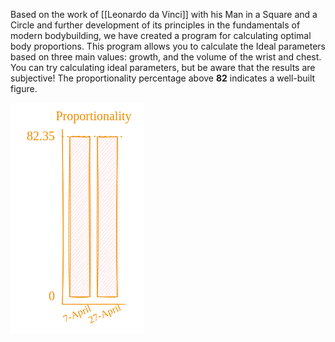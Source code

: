 Based on the work of [[Leonardo da Vinci]] with his Man in a Square and a Circle and further development of its principles in the fundamentals of modern bodybuilding, we have created a program for calculating optimal body proportions. This program allows you to calculate the Ideal parameters based on three main values: growth, and the volume of the wrist and chest. You can try calculating ideal parameters, but be aware that the results are subjective! The proportionality percentage above **82** indicates a well-built figure.

<svg version="1.1" xmlns="http://www.w3.org/2000/svg" viewBox="0 0 214.0998764038086 369.6143658297847" width="214.0998764038086" height="369.6143658297847">
  <!-- svg-source:excalidraw -->
  
  <defs>
    <style class="style-fonts">
      @font-face {
        font-family: "Virgil";
        src: url("https://excalidraw.com/Virgil.woff2");
      }
      @font-face {
        font-family: "Cascadia";
        src: url("https://excalidraw.com/Cascadia.woff2");
      }
      @font-face {
        font-family: "Assistant";
        src: url("https://excalidraw.com/Assistant-Regular.woff2");
      }
    </style>
    
  </defs>
  <rect x="0" y="0" width="214.0998764038086" height="369.6143658297847" fill="#ffffff"></rect><g stroke-linecap="round" transform="translate(94.99995422363281 54.56217364905888) rotate(0 16 127.96891317547056)"><path d="M0 0 C0 0, 0 0, 0 0 M0 0 C0 0, 0 0, 0 0 M-0.26 6.4 C1.53 4.55, 3.43 3.49, 4.99 0.36 M-0.26 6.4 C1.86 4.6, 3.41 1.89, 4.99 0.36 M0.13 12.04 C1.92 8.11, 5.16 5, 10.63 -0.03 M0.13 12.04 C2.95 9.75, 4.17 7.48, 10.63 -0.03 M-0.13 18.44 C4.83 12.86, 11.23 7.88, 15.62 0.33 M-0.13 18.44 C5.17 14.21, 8.89 8.46, 15.62 0.33 M0.27 24.08 C5.62 15.99, 13.33 10.24, 21.26 -0.07 M0.27 24.08 C4.68 18.82, 8.94 14.74, 21.26 -0.07 M0 30.48 C5.77 21.61, 11.99 15.72, 26.25 0.29 M0 30.48 C6.6 22.34, 14.41 14.06, 26.25 0.29 M-0.26 36.88 C6.81 27.49, 12.9 19.84, 31.89 -0.1 M-0.26 36.88 C9.46 24.77, 20.06 11.92, 31.89 -0.1 M0.14 42.52 C8.17 31.68, 19.21 21.1, 34.91 2.52 M0.14 42.52 C9.42 31.69, 18.31 22.36, 34.91 2.52 M-0.12 48.92 C9.43 37.94, 22.01 24.21, 34.65 8.92 M-0.12 48.92 C12.22 35.23, 22.22 21.19, 34.65 8.92 M0.27 54.56 C9.21 44.43, 17.35 36.79, 35.04 14.56 M0.27 54.56 C10.12 43.59, 20.33 32.62, 35.04 14.56 M0.01 60.96 C9.37 51.73, 15.25 44.27, 34.78 20.96 M0.01 60.96 C12.49 46.6, 26.27 31.96, 34.78 20.96 M-0.25 67.36 C14.68 50.45, 27.03 38.68, 35.18 26.6 M-0.25 67.36 C7.89 58.41, 14.11 50.09, 35.18 26.6 M0.14 73 C13.34 59.52, 21.21 48.42, 34.91 33 M0.14 73 C11.17 60.67, 20.69 50.24, 34.91 33 M-0.12 79.4 C12.37 64.84, 24.87 48.35, 34.65 39.4 M-0.12 79.4 C8.58 68.15, 19.38 58.94, 34.65 39.4 M0.28 85.04 C10.09 74.15, 18.41 67.45, 35.05 45.04 M0.28 85.04 C10.94 72.46, 22.93 60.21, 35.05 45.04 M0.01 91.44 C12.27 78.13, 27.52 62.75, 34.79 51.44 M0.01 91.44 C10.77 79.25, 23.33 64.77, 34.79 51.44 M-0.25 97.84 C10.79 84.42, 24.57 71.43, 35.18 57.08 M-0.25 97.84 C13.79 83.06, 25.66 67.77, 35.18 57.08 M0.15 103.48 C13.27 89.05, 26.64 73.69, 34.92 63.48 M0.15 103.48 C12.61 88.61, 27.52 72.22, 34.92 63.48 M-0.11 109.88 C5.5 100.13, 15.85 91.99, 34.66 69.88 M-0.11 109.88 C11.8 95.86, 24.81 82.2, 34.66 69.88 M0.28 115.52 C10.45 102.87, 20.8 92.79, 35.05 75.52 M0.28 115.52 C10.39 103.56, 20.7 92.11, 35.05 75.52 M0.02 121.92 C7.31 111.8, 17.38 103.54, 34.79 81.92 M0.02 121.92 C9.02 112.4, 19.31 101.19, 34.79 81.92 M-0.24 128.32 C11.44 116.53, 19.29 104.71, 35.19 87.56 M-0.24 128.32 C7.09 120.43, 14.72 112.05, 35.19 87.56 M0.15 133.96 C12 120.61, 22.41 107.72, 34.92 93.96 M0.15 133.96 C10.01 122.07, 20.72 111.31, 34.92 93.96 M-0.11 140.36 C13.82 125.82, 23.17 111.35, 34.66 100.36 M-0.11 140.36 C12.1 125.88, 25.15 110.59, 34.66 100.36 M0.29 146 C13.8 129.42, 27.64 115.15, 35.06 106 M0.29 146 C11.71 132.25, 22.9 120.77, 35.06 106 M0.02 152.4 C7.04 142.59, 14.48 134.98, 34.8 112.4 M0.02 152.4 C11.26 140.41, 22.4 127.05, 34.8 112.4 M-0.24 158.8 C6.74 151.37, 15.01 142.13, 35.19 118.04 M-0.24 158.8 C13.95 142.3, 27.96 127.46, 35.19 118.04 M0.16 164.44 C6.83 155.57, 16.25 145.15, 34.93 124.44 M0.16 164.44 C9.59 154.88, 18.16 143.69, 34.93 124.44 M-0.1 170.84 C6.63 162, 16.28 151.59, 34.67 130.84 M-0.1 170.84 C9.97 158.63, 20.01 147.38, 34.67 130.84 M0.29 176.48 C13.04 161.28, 27.85 148.55, 35.06 136.48 M0.29 176.48 C12.73 163.87, 23.3 150.32, 35.06 136.48 M0.03 182.88 C5.28 175.12, 12.45 167.3, 34.8 142.88 M0.03 182.88 C11.43 169.75, 22.21 156.82, 34.8 142.88 M-0.23 189.27 C8.65 179.44, 20.57 168.44, 35.19 148.52 M-0.23 189.27 C12.15 175.68, 22.67 164.11, 35.19 148.52 M0.16 194.92 C11.21 181.68, 22.34 166.39, 34.93 154.92 M0.16 194.92 C12.35 181.41, 25.68 166.43, 34.93 154.92 M-0.1 201.32 C14.75 186.21, 24.91 170.89, 34.67 161.32 M-0.1 201.32 C9.63 189.89, 20.9 176.43, 34.67 161.32 M0.3 206.96 C12.3 193.63, 23.65 178.4, 35.07 166.96 M0.3 206.96 C6.13 199.28, 13.36 190.42, 35.07 166.96 M0.03 213.36 C14.82 197.69, 29.52 182.23, 34.8 173.36 M0.03 213.36 C8.68 202.69, 18.47 191.77, 34.8 173.36 M-0.23 219.75 C6.41 211.36, 14.87 200.68, 35.2 179 M-0.23 219.75 C11.02 205.05, 23.73 190.68, 35.2 179 M0.17 225.4 C8.27 216.41, 19.21 205.63, 34.94 185.4 M0.17 225.4 C10.48 214.4, 20.07 203.62, 34.94 185.4 M-0.09 231.8 C8.67 220.72, 18.4 212.29, 34.68 191.8 M-0.09 231.8 C10.71 220.11, 21.1 205.81, 34.68 191.8 M0.3 237.44 C9.33 225.65, 18.2 214.37, 35.07 197.44 M0.3 237.44 C10.44 225.54, 19.69 215.38, 35.07 197.44 M0.04 243.84 C6.14 235.47, 16.28 226.76, 34.81 203.84 M0.04 243.84 C8.74 232.63, 19.5 221.55, 34.81 203.84 M-0.22 250.23 C10.32 238.25, 22.14 224.57, 35.2 209.48 M-0.22 250.23 C11.36 236.45, 24.33 221.96, 35.2 209.48 M0.17 255.88 C12.77 242.26, 23.06 230.73, 34.94 215.88 M0.17 255.88 C8.19 246.04, 16.74 237.86, 34.94 215.88 M5.16 256.24 C15.8 243.45, 25.71 233.44, 34.68 222.28 M5.16 256.24 C16.76 243.66, 27.56 229.82, 34.68 222.28 M10.8 255.84 C20.47 244.98, 30.01 232.31, 35.08 227.92 M10.8 255.84 C15.41 250.22, 21.39 243.55, 35.08 227.92 M15.79 256.2 C21.71 248.13, 25.78 241.01, 34.81 234.32 M15.79 256.2 C20.55 250.21, 25.49 245.29, 34.81 234.32 M21.43 255.81 C25.78 249.57, 32.79 243.44, 35.21 239.96 M21.43 255.81 C26.19 250.51, 30.3 245.67, 35.21 239.96 M26.42 256.17 C28.26 254.57, 30.01 251.61, 34.95 246.36 M26.42 256.17 C28.38 253.66, 30.45 252.35, 34.95 246.36 M32.06 255.77 C32.79 254.9, 33.77 253.9, 34.69 252.75 M32.06 255.77 C32.91 254.96, 33.44 254.34, 34.69 252.75" stroke="#ffc9c9" stroke-width="0.5" fill="none"></path><path d="M0 0 C7.63 -1.3, 18.62 1.57, 32 0 M0 0 C7.86 -1.16, 16.49 -0.62, 32 0 M32 0 C31.47 88.31, 34.05 175.48, 32 255.94 M32 0 C29.7 57.94, 31 116.3, 32 255.94 M32 255.94 C25.67 256.67, 16.31 258.07, 0 255.94 M32 255.94 C20.93 255.98, 10.1 255.14, 0 255.94 M0 255.94 C-3.01 196.27, -2.02 140.03, 0 0 M0 255.94 C1.41 158.78, 0.49 60.89, 0 0" stroke="#f08c00" stroke-width="1" fill="none"></path></g><g stroke-linecap="round" transform="translate(138.9999542236328 54.5) rotate(0 16 128)"><path d="M0 0 C0 0, 0 0, 0 0 M0 0 C0 0, 0 0, 0 0 M-0.26 6.4 C2.03 5.04, 3.23 2.34, 4.99 0.36 M-0.26 6.4 C1.2 4.31, 2.63 2.78, 4.99 0.36 M0.13 12.04 C4.02 6.53, 6.79 3.72, 10.63 -0.03 M0.13 12.04 C2.82 8.94, 6.06 4.73, 10.63 -0.03 M-0.13 18.44 C5.8 13.99, 8.16 6.52, 15.62 0.33 M-0.13 18.44 C5.26 12.21, 10.06 5.24, 15.62 0.33 M0.27 24.08 C7.17 17.23, 9.02 12.69, 21.26 -0.07 M0.27 24.08 C7.45 16.62, 14.16 6.91, 21.26 -0.07 M0 30.48 C6.8 21.84, 16.58 10.87, 26.25 0.29 M0 30.48 C8.69 20.83, 16.48 9.82, 26.25 0.29 M-0.26 36.88 C6.48 26.96, 16.19 20.25, 31.89 -0.1 M-0.26 36.88 C9.76 24.35, 20.75 13.28, 31.89 -0.1 M0.14 42.52 C7.05 35.35, 14.4 27.05, 34.91 2.52 M0.14 42.52 C11.74 30.23, 22.89 17.12, 34.91 2.52 M-0.12 48.92 C8.81 39.53, 17.44 30.35, 34.65 8.92 M-0.12 48.92 C10.27 34.91, 22.23 21.95, 34.65 8.92 M0.27 54.56 C9.52 45.56, 18.72 32.49, 35.04 14.56 M0.27 54.56 C11.63 42.45, 20.33 31, 35.04 14.56 M0.01 60.96 C13.24 46.71, 28.05 31.3, 34.78 20.96 M0.01 60.96 C7.62 53.42, 15.24 43.62, 34.78 20.96 M-0.25 67.36 C9.84 58.01, 16.49 43.94, 35.18 26.6 M-0.25 67.36 C13.14 50.95, 27.45 34.94, 35.18 26.6 M0.14 73 C6.51 64.54, 15.66 54.25, 34.91 33 M0.14 73 C7.53 64.95, 16.07 56.4, 34.91 33 M-0.12 79.4 C9.39 66.52, 19.67 53.96, 34.65 39.4 M-0.12 79.4 C9.14 70.78, 15.91 60.37, 34.65 39.4 M0.28 85.04 C15.27 71.02, 27.98 54.6, 35.05 45.04 M0.28 85.04 C14.86 70, 28.64 52.73, 35.05 45.04 M0.01 91.44 C11.34 81.04, 20.37 69.62, 34.79 51.44 M0.01 91.44 C9.8 80.35, 18.14 70.22, 34.79 51.44 M-0.25 97.84 C11.12 86.78, 22.65 71.78, 35.18 57.08 M-0.25 97.84 C12.66 82.16, 27.32 65.78, 35.18 57.08 M0.15 103.48 C11.99 90.22, 22.83 81.03, 34.92 63.48 M0.15 103.48 C13.67 88.77, 24.67 75.24, 34.92 63.48 M-0.11 109.88 C9.27 100.34, 17.91 91.52, 34.66 69.88 M-0.11 109.88 C13.97 95.07, 26.66 79.89, 34.66 69.88 M0.28 115.52 C8.94 106.78, 18.05 93.72, 35.05 75.52 M0.28 115.52 C9.34 105.01, 17.48 95.7, 35.05 75.52 M0.02 121.92 C12.33 109.86, 20.17 97.4, 34.79 81.92 M0.02 121.92 C8.79 112.74, 15.65 103.95, 34.79 81.92 M-0.24 128.32 C13.07 111.92, 25.29 97.02, 35.19 87.56 M-0.24 128.32 C11.84 115.33, 23.69 100.83, 35.19 87.56 M0.15 133.96 C9.1 122.87, 17.3 112.86, 34.92 93.96 M0.15 133.96 C10.14 123.49, 20.56 110.28, 34.92 93.96 M-0.11 140.36 C12.24 123.46, 27.13 109.55, 34.66 100.36 M-0.11 140.36 C12.78 125.08, 27.33 109.9, 34.66 100.36 M0.29 146 C8.8 136.81, 18.2 124.58, 35.06 106 M0.29 146 C13.41 131.85, 25.23 117.02, 35.06 106 M0.02 152.4 C8.37 142.31, 16.41 134.89, 34.8 112.4 M0.02 152.4 C8.69 142.44, 16.33 131.42, 34.8 112.4 M-0.24 158.8 C11.88 145.43, 26.29 128.85, 35.19 118.04 M-0.24 158.8 C7.99 150.11, 16.08 139.87, 35.19 118.04 M0.16 164.44 C15.4 146.83, 27.15 130.75, 34.93 124.44 M0.16 164.44 C6.56 156.09, 14.18 147.38, 34.93 124.44 M-0.1 170.84 C12.03 156.83, 24.88 142.89, 34.67 130.84 M-0.1 170.84 C9.63 159.61, 19.97 148.2, 34.67 130.84 M0.29 176.48 C10.96 167.77, 19.3 154.53, 35.06 136.48 M0.29 176.48 C6.49 168.65, 13.41 159.37, 35.06 136.48 M0.03 182.88 C5.77 174.89, 15.41 167.74, 34.8 142.88 M0.03 182.88 C6.71 174.66, 14.82 165.25, 34.8 142.88 M-0.23 189.27 C10.21 180.06, 17.54 167.18, 35.19 148.52 M-0.23 189.27 C13.05 174.77, 26.34 158.65, 35.19 148.52 M0.16 194.92 C12.54 177.95, 28.76 165.47, 34.93 154.92 M0.16 194.92 C8.5 186.13, 16.64 177.42, 34.93 154.92 M-0.1 201.32 C8.33 189.83, 20.77 177.15, 34.67 161.32 M-0.1 201.32 C12.18 186.72, 24.39 173.23, 34.67 161.32 M0.3 206.96 C10.51 193.28, 19 184.42, 35.07 166.96 M0.3 206.96 C7.18 197.91, 15.88 189.93, 35.07 166.96 M0.03 213.36 C9.44 204.64, 15.11 196.77, 34.8 173.36 M0.03 213.36 C12.07 199.72, 21.72 188.23, 34.8 173.36 M-0.23 219.75 C10.5 206.14, 22.34 196.22, 35.2 179 M-0.23 219.75 C10.41 206.88, 21.51 194.69, 35.2 179 M0.17 225.4 C14.31 211.37, 24.31 198, 34.94 185.4 M0.17 225.4 C8.32 216.74, 14.58 207.65, 34.94 185.4 M-0.09 231.8 C10.23 221.65, 18.24 210.85, 34.68 191.8 M-0.09 231.8 C6.77 221.81, 15.08 214.35, 34.68 191.8 M0.3 237.44 C7.33 227.08, 16.33 218.36, 35.07 197.44 M0.3 237.44 C11.03 225.4, 21.99 211.77, 35.07 197.44 M0.04 243.84 C9.58 234.58, 14.93 228.12, 34.81 203.84 M0.04 243.84 C9.57 233.59, 18.8 222.26, 34.81 203.84 M-0.22 250.23 C13.46 234.57, 27.49 220.37, 35.2 209.48 M-0.22 250.23 C7.56 241.41, 16.19 232.73, 35.2 209.48 M0.17 255.88 C10.06 245.75, 19.51 232.39, 34.94 215.88 M0.17 255.88 C11.31 244.42, 21.73 231.9, 34.94 215.88 M5.16 256.24 C13.97 247.06, 25.3 235.57, 34.68 222.28 M5.16 256.24 C12.59 246.81, 22.6 237.29, 34.68 222.28 M10.8 255.84 C16.3 247.96, 20.53 244.12, 35.08 227.92 M10.8 255.84 C16.77 249.01, 22.76 241.9, 35.08 227.92 M15.79 256.2 C19.94 247.79, 26.73 241.53, 34.81 234.32 M15.79 256.2 C22.65 248.64, 30.34 239.88, 34.81 234.32 M21.43 255.81 C24.79 252.49, 27.65 249.7, 35.21 239.96 M21.43 255.81 C25.99 250.66, 29.71 245.5, 35.21 239.96 M26.42 256.17 C28.16 253.68, 30.28 251.29, 34.95 246.36 M26.42 256.17 C29.45 253.59, 31.33 250.63, 34.95 246.36 M32.06 255.77 C33.01 254.78, 33.05 254.08, 34.69 252.75 M32.06 255.77 C32.65 255.19, 33.31 254.64, 34.69 252.75" stroke="#ffc9c9" stroke-width="0.5" fill="none"></path><path d="M0 0 C13.52 1.94, 22.33 -1.35, 32 0 M0 0 C12 -0.08, 24.63 0.62, 32 0 M32 0 C31.83 70.32, 29.26 140.72, 32 256 M32 0 C31.36 91.92, 30.27 182.74, 32 256 M32 256 C20.74 257.95, 8.24 255.13, 0 256 M32 256 C20.99 255.15, 11.02 256.8, 0 256 M0 256 C1.37 203.9, 3.04 148.12, 0 0 M0 256 C-1.24 196.41, -0.11 136.24, 0 0" stroke="#f08c00" stroke-width="1" fill="none"></path></g><g transform="translate(61.90003204345703 10) rotate(0 71.09992218017578 12.5)"><text x="71.09992218017578" y="17.52" font-family="Virgil, Segoe UI Emoji" font-size="20px" fill="#f08c00" text-anchor="middle" style="white-space: pre;" direction="ltr" dominant-baseline="alphabetic">Proportionality</text></g><g transform="translate(82.91999053955078 328.50000000000006) rotate(336.3262257417932 24.07996368408203 10)"><text x="24.07996368408203" y="14.016" font-family="Virgil, Segoe UI Emoji" font-size="16px" fill="#f08c00" text-anchor="middle" style="white-space: pre;" direction="ltr" dominant-baseline="alphabetic">7-April</text></g><g transform="translate(121.22399139404297 328.50000000000006) rotate(336.3262257417932 29.775962829589844 10)"><text x="29.775962829589844" y="14.016" font-family="Virgil, Segoe UI Emoji" font-size="16px" fill="#f08c00" text-anchor="middle" style="white-space: pre;" direction="ltr" dominant-baseline="alphabetic">27-April</text></g><g transform="translate(57.239959716796875 298.00000000000006) rotate(0 6.879997253417969 12.5)"><text x="13.759994506835938" y="17.52" font-family="Virgil, Segoe UI Emoji" font-size="20px" fill="#f08c00" text-anchor="end" style="white-space: pre;" direction="ltr" dominant-baseline="alphabetic">0</text></g><g transform="translate(10 42.300018310546875) rotate(0 30.499977111816406 12.5)"><text x="60.99995422363281" y="17.52" font-family="Virgil, Segoe UI Emoji" font-size="20px" fill="#f08c00" text-anchor="end" style="white-space: pre;" direction="ltr" dominant-baseline="alphabetic">82.35</text></g><g stroke-linecap="round"><g transform="translate(82.99995422363281 322.50000000000006) rotate(0 50 0)"><path d="M0 0 C32.93 0.47, 70.56 -0.68, 100 0 M0 0 C21.93 -0.46, 46.15 0.17, 100 0" stroke="#f08c00" stroke-width="1" fill="none"></path></g></g><mask></mask><g stroke-linecap="round"><g transform="translate(82.99995422363281 322.50000000000006) rotate(0 0 -140)"><path d="M0 0 C2.91 -78.4, 0.47 -156.72, 0 -280 M0 0 C2.17 -99.32, 1.14 -199.69, 0 -280" stroke="#f08c00" stroke-width="1" fill="none"></path></g></g><mask></mask><g stroke-linecap="round"><g transform="translate(82.99995422363281 54.5) rotate(0 50 0)"><path d="M0 0 C29.77 -1.24, 63.64 -0.9, 100 0" stroke="#f08c00" stroke-width="1.5" fill="none" stroke-dasharray="1.5 7"></path></g></g><mask></mask></svg>